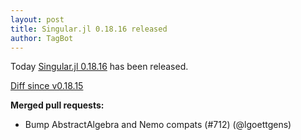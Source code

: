 ```yaml
---
layout: post
title: Singular.jl 0.18.16 released
author: TagBot
---
```


Today [Singular.jl 0.18.16](https://github.com/oscar-system/Singular.jl/releases/tag/v0.18.16) has
been released.

[Diff since v0.18.15](https://github.com/oscar-system/Singular.jl/compare/v0.18.15...v0.18.16)


**Merged pull requests:**
- Bump AbstractAlgebra and Nemo compats (#712) (@lgoettgens)
